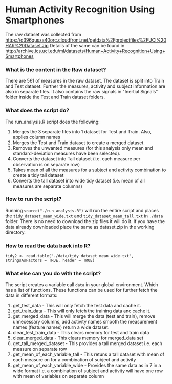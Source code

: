 Human Activity Recognition Using Smartphones 
============================================

The raw dataset was collected from https://d396qusza40orc.cloudfront.net/getdata%2Fprojectfiles%2FUCI%20HAR%20Dataset.zip 
Details of the same can be found in http://archive.ics.uci.edu/ml/datasets/Human+Activity+Recognition+Using+Smartphones 

### What is the content in the Raw dataset?
There are 561 of measures in the raw dataset. The dataset is split into Train and Test dataset. Further the measures, 
activity and subject information are also in separate files. It also contains the raw signals in "Inertial Signals" folder 
inside the Test and Train dataset folders.

### What does the script do?
The run_analysis.R script does the following:

1. Merges the 3 separate files into 1 dataset for Test and Train. Also, applies column names
2. Merges the Test and Train dataset to create a merged dataset.
3. Removes the unwanted measures (for this analysis only mean and standard-deviation measures have been selected).
4. Converts the dataset into Tall dataset (i.e. each measure per observation is on separate row)
5. Takes mean of all the measures for a subject and activity combination to create a tidy tall dataset
6. Converts the tall dataset into wide tidy dataset (i.e. mean of all measures are separate columns)

### How to run the script?
Running `source("./run_analysis.R")` will run the entire script and places 
the `tidy_dataset_mean_wide.txt` and `tidy_dataset_mean_tall.txt` in `./data` folder. 
There is no need to download the zip files it will do it. If you have the data already 
downloaded place the same as dataset.zip in the working directory. 

### How to read the data back into R?

`tidy2 <- read.table("./data/tidy_dataset_mean_wide.txt", stringsAsFactors = TRUE, header = TRUE)`

### What else can you do with the script?

The script creates a variable call `data` in your global environment. Which has a list of functions. These functions can be used
for further fetch the data in different formats:

1. get_test_data         - This will only fetch the test data and cache it. 
2. get_train_data        - This will only fetch the training data anc cache it.
3. get_merged_data       - This will merge the data (test and train), 
                            remove unnecessary columns, 
                            add activity names
                            smooth the measurement names (feature names)
                            return a wide dataset. 
4. clear_test_train_data - This clears memory for test and train data
5. clear_merged_data     - This clears memory for merged_data set
6. get_tall_merged_dataset 
                          - This provides a tall merged dataset 
                            i.e. each measure on separate row
7. get_mean_of_each_variable_tall
                          - This retuns a tall dataset with mean of 
                            each measure on for a combination of subject and activity
8. get_mean_of_each_variable_wide
                          - Provides the same data as in 7 in a wide format
                            i.e. a combination of subject and activity will have one row with
                            mean of variables on separate column
